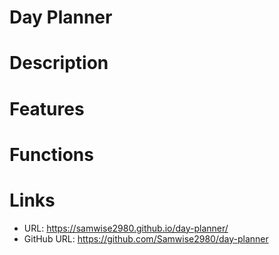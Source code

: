 # Day Planner

# Description

# Features

# Functions 

# Links
* URL: https://samwise2980.github.io/day-planner/
* GitHub URL: https://github.com/Samwise2980/day-planner

